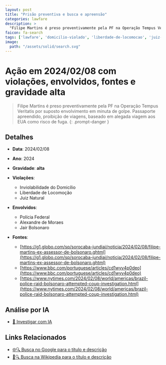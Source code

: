 ```yaml
---
layout: post
title: "Prisão preventiva e busca e apreensão"
categories: lawfare
description: > 
  "Filipe Martins é preso preventivamente pela PF na Operação Tempus Veritatis por suposto envolvimento em minuta de golpe. Passaporte apreendido, proibição de viagens, baseado em alegada viagem aos EUA como risco de fuga."
faicon: fa-search
tags: ['lawfare', 'domicilio-violado', 'liberdade-de-locomocao', 'juiz-natural', 'policia-federal', 'alexandre-de-moraes', 'jair-bolsonaro', 'gravidade-alta', 'filipe-martins', 'prisao', 'busca', 'passaporte']
image:
  path: "/assets/solid/search.svg"
---
```


# Ação em 2024/02/08 com violações, envolvidos, fontes e gravidade alta

> Filipe Martins é preso preventivamente pela PF na Operação Tempus Veritatis por suposto envolvimento em minuta de golpe. Passaporte apreendido, proibição de viagens, baseado em alegada viagem aos EUA como risco de fuga.
{: .prompt-danger }

## Detalhes
- **Data**: 2024/02/08
- **Ano**: 2024
- **Gravidade**: **alta** <i class="fas fa-search"></i>

- **Violações**:
  - Inviolabilidade do Domicílio
  - Liberdade de Locomoção
  - Juiz Natural
- **Envolvidos**:
  - Polícia Federal
  - Alexandre de Moraes
  - Jair Bolsonaro
- **Fontes**:
  - [https://g1.globo.com/sp/sorocaba-jundiai/noticia/2024/02/08/filipe-martins-ex-assessor-de-bolsonaro.ghtml](https://g1.globo.com/sp/sorocaba-jundiai/noticia/2024/02/08/filipe-martins-ex-assessor-de-bolsonaro.ghtml)
  - [https://www.bbc.com/portuguese/articles/cd1wyv4p0deo](https://www.bbc.com/portuguese/articles/cd1wyv4p0deo)
  - [https://www.nytimes.com/2024/02/08/world/americas/brazil-police-raid-bolsonaro-attempted-coup-investigation.html](https://www.nytimes.com/2024/02/08/world/americas/brazil-police-raid-bolsonaro-attempted-coup-investigation.html)

## Análise por IA
- [🤖 Investigar com IA](https://www.perplexity.ai/search?q=%20Pris%C3%A3o%20preventiva%20e%20busca%20e%20apreens%C3%A3o%20Filipe%20Martins%20%C3%A9%20preso%20preventivamente%20pela%20PF%20na%20Opera%C3%A7%C3%A3o%20Tempus%20Veritatis%20por%20suposto%20envolvimento%20em%20minuta%20de%20golpe.%20Passaporte%20apreendido%2C%20proibi%C3%A7%C3%A3o%20de%20viagens%2C%20baseado%20em%20alegada%20viagem%20aos%20EUA%20como%20risco%20de%20fuga.%20Inviolabilidade%20do%20Domic%C3%ADlio%20Liberdade%20de%20Locomo%C3%A7%C3%A3o%20Juiz%20Natural%202024%20gravidade%20alta)

## Links Relacionados
- [🌐🔍 Busca no Google para o título e descrição](https://www.google.com/search?q=%20Pris%C3%A3o%20preventiva%20e%20busca%20e%20apreens%C3%A3o%20Filipe%20Martins%20%C3%A9%20preso%20preventivamente%20pela%20PF%20na%20Opera%C3%A7%C3%A3o%20Tempus%20Veritatis%20por%20suposto%20envolvimento%20em%20minuta%20de%20golpe.%20Passaporte%20apreendido%2C%20proibi%C3%A7%C3%A3o%20de%20viagens%2C%20baseado%20em%20alegada%20viagem%20aos%20EUA%20como%20risco%20de%20fuga.%20Inviolabilidade%20do%20Domic%C3%ADlio%20Liberdade%20de%20Locomo%C3%A7%C3%A3o%20Juiz%20Natural%202024%20gravidade%20alta)
- [📖🔍 Busca na Wikipedia para o título e descrição](https://pt.wikipedia.org/w/index.php?search=%20Pris%C3%A3o%20preventiva%20e%20busca%20e%20apreens%C3%A3o%20Filipe%20Martins%20%C3%A9%20preso%20preventivamente%20pela%20PF%20na%20Opera%C3%A7%C3%A3o%20Tempus%20Veritatis%20por%20suposto%20envolvimento%20em%20minuta%20de%20golpe.%20Passaporte%20apreendido%2C%20proibi%C3%A7%C3%A3o%20de%20viagens%2C%20baseado%20em%20alegada%20viagem%20aos%20EUA%20como%20risco%20de%20fuga.%20Inviolabilidade%20do%20Domic%C3%ADlio%20Liberdade%20de%20Locomo%C3%A7%C3%A3o%20Juiz%20Natural%202024%20gravidade%20alta)

